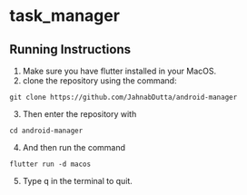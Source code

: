 # task_manager

## Running Instructions
1. Make sure you have flutter installed in your MacOS.
2. clone the repository using the command:

```
git clone https://github.com/JahnabDutta/android-manager
```

3. Then enter the repository with
```
cd android-manager
```
4. And then run the command
```
flutter run -d macos
```
5. Type q in the terminal to quit.


